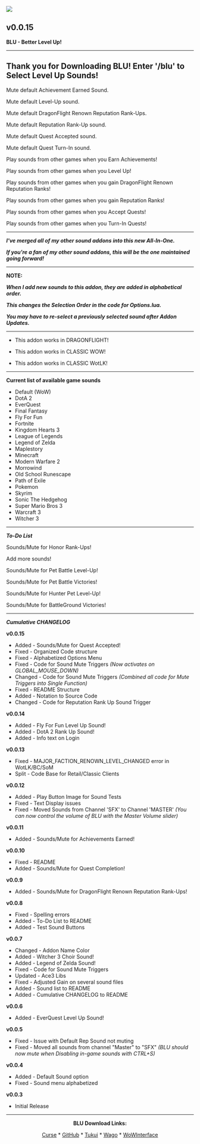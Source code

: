 [![](https://img.shields.io/static/v1?label=Donate&message=CashApp&color=brightgreen)](https://bit.ly/3fyxxSU)

v0.0.15
------------------------------

**BLU - Better Level Up!**

------------------------------
**Thank you for Downloading BLU! Enter '/blu' to Select Level Up Sounds!**
------------------------------

Mute default Achievement Earned Sound.

Mute default Level-Up sound.

Mute default DragonFlight Renown Reputation Rank-Ups.

Mute default Reputation Rank-Up sound.

Mute default Quest Accepted sound.

Mute default Quest Turn-In sound.

Play sounds from other games when you Earn Achievements!

Play sounds from other games when you Level Up!

Play sounds from other games when you gain DragonFlight Renown Reputation Ranks!

Play sounds from other games when you gain Reputation Ranks!

Play sounds from other games when you Accept Quests!

Play sounds from other games when you Turn-In Quests!


------------------------------

***I've merged all of my other sound addons into this new All-In-One.***

***If you're a fan of my other sound addons, this will be the one maintained going forward!***

------------------------------

**NOTE:**

***When I add new sounds to this addon, they are added in alphabetical order.***

***This changes the Selection Order in the code for Options.lua.***

***You may have to re-select a previously selected sound after Addon Updates.***

------------------------------

- This addon works in DRAGONFLIGHT!

- This addon works in CLASSIC WOW!

- This addon works in CLASSIC WotLK!

------------------------------

**Current list of available game sounds**
- Default (WoW)
- DotA 2
- EverQuest
- Final Fantasy
- Fly For Fun
- Fortnite
- Kingdom Hearts 3
- League of Legends
- Legend of Zelda
- Maplestory
- Minecraft
- Modern Warfare 2
- Morrowind
- Old School Runescape
- Path of Exile
- Pokemon
- Skyrim
- Sonic The Hedgehog
- Super Mario Bros 3
- Warcraft 3
- Witcher 3

------------------------------

***To-Do List***

Sounds/Mute for Honor Rank-Ups!

Add more sounds!

Sounds/Mute for Pet Battle Level-Up!

Sounds/Mute for Pet Battle Victories!

Sounds/Mute for Hunter Pet Level-Up!

Sounds/Mute for BattleGround Victories!

------------------------------

***Cumulative CHANGELOG***

**v0.0.15**
- Added   - Sounds/Mute for Quest Accepted!
- Fixed   - Organized Code structure
- Fixed   - Alphabetized Options Menu
- Fixed   - Code for Sound Mute Triggers
          *(Now activates on GLOBAL_MOUSE_DOWN)*
- Changed - Code for Sound Mute Triggers
          *(Combined all code for Mute Triggers into Single Function)*
- Fixed   - README Structure
- Added   - Notation to Source Code
- Changed - Code for Reputation Rank Up Sound Trigger


**v0.0.14**
- Added   - Fly For Fun Level Up Sound!
- Added   - DotA 2 Rank Up Sound!
- Added   - Info text on Login

**v0.0.13**
- Fixed   - MAJOR_FACTION_RENOWN_LEVEL_CHANGED error in WotLK/BC/SoM
- Split   - Code Base for Retail/Classic Clients

**v0.0.12**
- Added   - Play Button Image for Sound Tests
- Fixed   - Text Display issues
- Fixed   - Moved Sounds from Channel 'SFX' to Channel 'MASTER'
          *(You can now control the volume of BLU with the Master Volume slider)*

**v0.0.11**
- Added   - Sounds/Mute for Achievements Earned!

**v0.0.10**
- Fixed   - README
- Added   - Sounds/Mute for Quest Completion!

**v0.0.9**
- Added   - Sounds/Mute for DragonFlight Renown Reputation Rank-Ups!

**v0.0.8**
- Fixed   - Spelling errors
- Added   - To-Do List to README
- Added   - Test Sound Buttons

**v0.0.7**
- Changed - Addon Name Color
- Added   - Witcher 3 Choir Sound!
- Added   - Legend of Zelda Sound!
- Fixed   - Code for Sound Mute Triggers
- Updated - Ace3 Libs
- Fixed   - Adjusted Gain on several sound files
- Added   - Sound list to README
- Added   - Cumulative CHANGELOG to README

**v0.0.6**
- Added - EverQuest Level Up Sound!

**v0.0.5**
- Fixed - Issue with Default Rep Sound not muting
- Fixed - Moved all sounds from channel "Master" to "SFX"
          *(BLU should now mute when Disabling in-game sounds with CTRL+S)*

**v0.0.4**
- Added   - Default Sound option
- Fixed   - Sound menu alphabetized

**v0.0.3**
- Initial Release

------------------------------

<div align="center">

**BLU Download Links:**

[Curse](https://www.curseforge.com/wow/addons/blu-better-level-up "This link takes you to the Curseforge.com website, you may download it here and help support the developers.") * [GitHub](https://github.com/donniedice/BLU "This link takes you to the GitHub.com website, you may download it here.") * [Tukui](https://www.tukui.org/addons.php?id=257 "This link takes you to the Tukui.org website, you may download it here.") * [Wago](https://addons.wago.io/addons/blu "This link takes you to the Wago.io website, you may download it here and help support the developers.") * [WoWInterface](https://www.wowinterface.com/downloads/info26465-BLU-BetterLevelUp.html "This link takes you to the WoWInterface.com website, you may download it here.")

</div>
